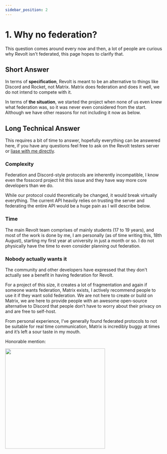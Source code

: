 ```yaml
---
sidebar_position: 2
---
```


# 1. Why no federation?

This question comes around every now and then, a lot of people are curious why Revolt isn't federated, this page hopes to clarify that.

## Short Answer

In terms of **specification**, Revolt is meant to be an alternative to things like Discord and Rocket, not Matrix. Matrix does federation and does it well, we do not intend to compete with it.

In terms of **the situation**, we started the project when none of us even knew what federation was, so it was never even considered from the start. Although we have other reasons for not including it now as below.

## Long Technical Answer

This requires a bit of time to answer, hopefully everything can be answered here, if you have any questions feel free to ask on the Revolt testers server or [liase with me directly](https://insrt.uk).

### Complexity

Federation and Discord-style protocols are inherently incompatible, I know even the fosscord project hit this issue and they have way more core developers than we do.

While our protocol could theoretically be changed, it would break virtually everything. The current API heavily relies on trusting the server and federating the entire API would be a huge pain as I will describe below.

### Time

The main Revolt team comprises of mainly students (17 to 19 years), and most of the work is done by me, I am personally (as of time writing this, 18th August), starting my first year at university in just a month or so. I do not physically have the time to even consider planning out federation.

### Nobody actually wants it

The community and other developers have expressed that they don't actually see a benefit in having federation for Revolt.

For a project of this size, it creates a lot of fragmentation and again if someone wants federation, Matrix exists, I actively recommend people to use it if they want solid federation. We are not here to create or build on Matrix, we are here to provide people with an awesome open-source alternative to Discord that people don’t have to worry about their privacy on and are free to self-host.

From personal experience, I’ve generally found federated protocols to not be suitable for real time communication, Matrix is incredibly buggy at times and it’s left a sour taste in my mouth.

Honorable mention:

<img src="https://autumn.revolt.chat/attachments/7mYMu8Rj0xvO0-xBwKFNgKW1a7NP82SIGq2GDI55m6/image.png" width="320" />
